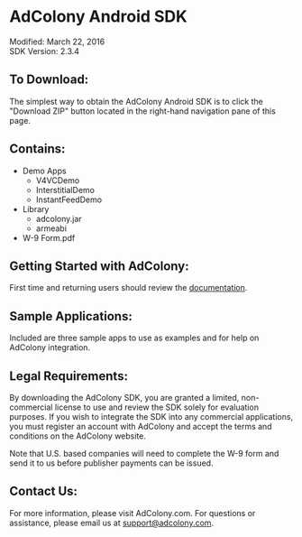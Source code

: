 AdColony Android SDK
==================================
Modified: March 22, 2016  
SDK Version: 2.3.4 

To Download:
----------------------------------
The simplest way to obtain the AdColony Android SDK is to click the "Download ZIP" button located in the right-hand navigation pane of this page.



Contains:
----------------------------------
* Demo Apps
  * V4VCDemo
  * InterstitialDemo
  * InstantFeedDemo
* Library
  * adcolony.jar
  * armeabi
* W-9 Form.pdf


Getting Started with AdColony:
----------------------------------
First time and returning users should review the [documentation](https://github.com/AdColony/AdColony-Android-SDK/wiki).


Sample Applications:
----------------------------------
Included are three sample apps to use as examples and for help on AdColony integration.


Legal Requirements:
----------------------------------
By downloading the AdColony SDK, you are granted a limited, non-commercial license to use and review the SDK solely for evaluation purposes.  If you wish to integrate the SDK into any commercial applications, you must register an account with AdColony and accept the terms and conditions on the AdColony website.

Note that U.S. based companies will need to complete the W-9 form and send it to us before publisher payments can be issued.


Contact Us:
----------------------------------
For more information, please visit AdColony.com. For questions or assistance, please email us at support@adcolony.com.

